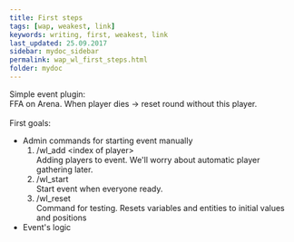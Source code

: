 ```yaml
---
title: First steps
tags: [wap, weakest, link]
keywords: writing, first, weakest, link
last_updated: 25.09.2017
sidebar: mydoc_sidebar
permalink: wap_wl_first_steps.html
folder: mydoc
---
```


Simple event plugin:<br>
FFA on Arena. When player dies -> reset round without this player.
<br><br>
First goals:
* Admin commands for starting event manually
	1. /wl_add &lt;index of player&gt;<br>
	Adding players to event. We'll worry about automatic player gathering later.
	2. /wl_start<br>
	Start event when everyone ready.
	3. /wl_reset<br>
	Command for testing. Resets variables and entities to initial values and positions
* Event's logic